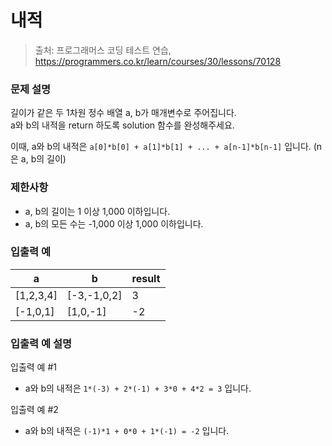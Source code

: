 # 내적
> 출처: 프로그래머스 코딩 테스트 연습, https://programmers.co.kr/learn/courses/30/lessons/70128

### 문제 설명
길이가 같은 두 1차원 정수 배열 a, b가 매개변수로 주어집니다.  
a와 b의 내적을 return 하도록 solution 함수를 완성해주세요.

이때, a와 b의 내적은 `a[0]*b[0] + a[1]*b[1] + ... + a[n-1]*b[n-1]` 입니다. (n은 a, b의 길이)

### 제한사항
- a, b의 길이는 1 이상 1,000 이하입니다.
- a, b의 모든 수는 -1,000 이상 1,000 이하입니다.

### 입출력 예
a | b | result
---|---|---
[1,2,3,4] | [-3,-1,0,2] | 3
[-1,0,1] | [1,0,-1] | -2

### 입출력 예 설명
입출력 예 #1
- a와 b의 내적은 `1*(-3) + 2*(-1) + 3*0 + 4*2 = 3` 입니다.

입출력 예 #2
- a와 b의 내적은 `(-1)*1 + 0*0 + 1*(-1) = -2` 입니다.

